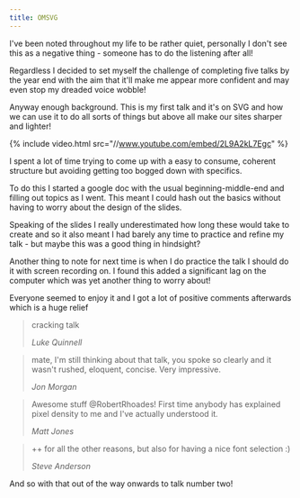 ```yaml
---
title: OMSVG
---
```


I've been noted throughout my life to be rather quiet, personally I don't see this as a negative thing - someone has to do the listening after all!

Regardless I decided to set myself the challenge of completing five talks by the year end with the aim that it'll make me appear more confident and may even stop my dreaded voice wobble!

Anyway enough background. This is my first talk and it's on SVG and how we can use it to do all sorts of things but above all make our sites sharper and lighter!

{% include video.html src="//www.youtube.com/embed/2L9A2kL7Egc" %}

I spent a lot of time trying to come up with a easy to consume, coherent structure but avoiding getting too bogged down with specifics.

To do this I started a google doc with the usual beginning-middle-end and filling out topics as I went. This meant I could hash out the basics without having to worry about the design of the slides.

Speaking of the slides I really underestimated how long these would take to create and so it also meant I had barely any time to practice and refine my talk - but maybe this was a good thing in hindsight?

Another thing to note for next time is when I do practice the talk I should do it with screen recording on. I found this added a significant lag on the computer which was yet another thing to worry about!

Everyone seemed to enjoy it and I got a lot of positive comments afterwards which is a huge relief

<blockquote>
    <p>cracking talk</p>
    <cite>Luke Quinnell</cite>
</blockquote>

<blockquote>
    <p>mate, I'm still thinking about that talk, you spoke so clearly and it wasn't rushed, eloquent, concise. Very impressive.</p>
    <cite>Jon Morgan</cite>
</blockquote>

<blockquote>
    <p>Awesome stuff @RobertRhoades! First time anybody has explained pixel density to me and I've actually understood it.</p>
    <cite>Matt Jones</cite>
</blockquote>

<blockquote>
    <p>++ for all the other reasons, but also for having a nice font selection :)</p>
    <cite>Steve Anderson</cite>
</blockquote>

And so with that out of the way onwards to talk number two!
